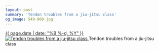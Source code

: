 ```yaml
---
layout: post
summary: 'Tendon troubles from a jiu-jitsu class'
og_image: 549-960.jpg
---
```


<p>
 <time>
  <a href="/549">
   {{ page.date | date: "%B %-d, %Y" }}
  </a>
 </time>
 <a href="/549">
  <img alt="Tendon troubles from a jiu-jitsu class" sizes="(min-width: 700px) 50vw, calc(100vw - 2rem)" src="{{ site.assets_url }}/549-480.jpg" srcset="{{ site.assets_url }}/549-240.jpg 240w, {{ site.assets_url }}/549-480.jpg 480w, {{ site.assets_url }}/549-720.jpg 720w, {{ site.assets_url }}/549-960.jpg 960w"/>
 </a>
 <span>
  Tendon troubles from a jiu-jitsu class
 </span>
</p>
